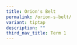 ```yaml
---
title: Orion's Belt
permalink: /orion-s-belt/
variant: tiptap
description: ""
third_nav_title: Term 1
---
```

